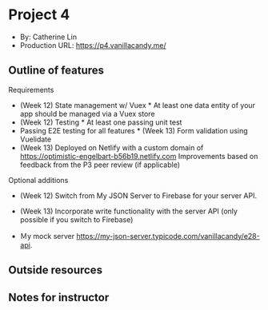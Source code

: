 
# Project 4

- By: Catherine Lin
- Production URL: <https://p4.vanillacandy.me/>

## Outline of features

Requirements

- (Week 12) State management w/ Vuex *
At least one data entity of your app should be managed via a Vuex store
- (Week 12) Testing *
At least one passing unit test
- Passing E2E testing for all features *
(Week 13) Form validation using Vuelidate
- (Week 13) Deployed on Netlify with a custom domain of https://optimistic-engelbart-b56b19.netlify.com
Improvements based on feedback from the P3 peer review (if applicable)



Optional additions
- (Week 12) Switch from My JSON Server to Firebase for your server API.
- (Week 13) Incorporate write functionality with the server API (only possible if you switch to Firebase)



- Ｍy mock server https://my-json-server.typicode.com/vanillacandy/e28-api. 





## Outside resources


## Notes for instructor

